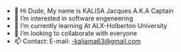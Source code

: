 - 👋 Hi Dude, My name is KALISA Jacques A.K.A Captain
- 👀 I’m interested in software engeneering
- 🌱 I’m currently learning At ALX-Holberton University
- 💞️ I’m looking to collaborate with everyone
- 📫 Contact: E-mail: -kaljama63@gmail.com
<!---
KALISA63/KALISA63 is a ✨ special ✨ repository because its `README.md` (this file) appears on your GitHub profile.
You can click the Preview link to take a look at your changes.
--->
